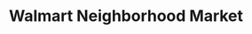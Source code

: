 ---
title: "Walmart Neighborhood Market"
url: /miami/walmart-neighborhood-market-southwest-26th-street/
shop: supermarket
---